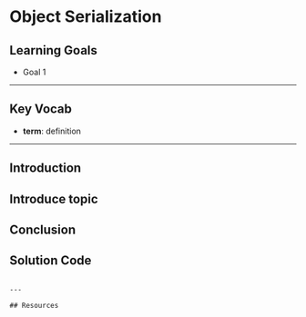 # Object Serialization 

## Learning Goals

- Goal 1 

---

## Key Vocab

- **term**: definition

---

## Introduction

Introduce topic
---

## Conclusion


## Solution Code

```

---

## Resources
